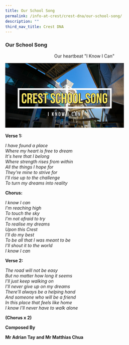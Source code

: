 ```yaml
---
title: Our School Song
permalink: /info-at-crest/crest-dna/our-school-song/
description: ""
third_nav_title: Crest DNA
---
```

### Our School Song

<p style="text-align: center;">Our heartbeat "I Know I Can"</p>
	
<img src="/images/schsong.png" style="width:75%">


**Verse 1:**

_I have found a place_<br>
_Where my heart is free to dream_<br>
_It's here that I belong_<br>
_Where strength rises from within_<br>
_All the things I hope for_<br>
_They're mine to strive for_<br>
_I'll rise up to the challenge_<br>
_To turn my dreams into reality_


**Chorus:**

_I know I can_<br>
_I'm reaching high_<br>
_To touch the sky_<br>
_I'm not afraid to try_<br>
_To realise my dreams_<br>
_Upon this Crest_<br>
_I'll do my best_<br>
_To be all that I was meant to be_<br>
_I'll shout it to the world_<br>
_I know I can_


  

  

**Verse 2:**


_The road will not be easy_<br>
_But no matter how long it seems_<br>
_I'll just keep walking on_<br>
_I'll never give up on my dreams_<br>
_There'll always be a helping hand_<br>
_And someone who will be a friend_<br>
_In this place that feels like home_<br>
_I know I'll never have to walk alone_

  

**(Chorus x 2)**

**Composed By**

**Mr Adrian Tay and Mr Matthias Chua**
